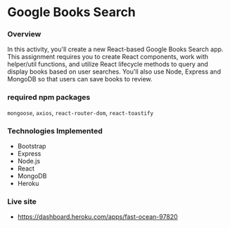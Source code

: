 # Google Books Search

### Overview

In this activity, you'll create a new React-based Google Books Search app. This assignment requires you to create React components, work with helper/util functions, and utilize React lifecycle methods to query and display books based on user searches. You'll also use Node, Express and MongoDB so that users can save books to review.

### required npm packages

`mongoose`, `axios`, `react-router-dom`, `react-toastify`


### Technologies Implemented

* Bootstrap
* Express
* Node.js
* React
* MongoDB
* Heroku

### Live site

* https://dashboard.heroku.com/apps/fast-ocean-97820


